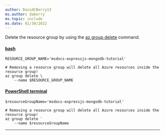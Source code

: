 ```yaml
---
author: DavidCBerry13
ms.author: daberry
ms.topic: include
ms.date: 01/30/2022
---
```

Delete the resource group by using the [az group delete](/cli/azure/group#az-group-delete) command.

#### [bash](#tab/terminal-bash)

```azurecli
RESOURCE_GROUP_NAME='msdocs-expressjs-mongodb-tutorial'

# Removing a resource group will delete all Azure resources inside the resource group!
az group delete \
    --name $RESOURCE_GROUP_NAME
```

#### [PowerShell terminal](#tab/terminal-powershell)

```azurecli
$resourceGroupName='msdocs-expressjs-mongodb-tutorial'

# Removing a resource group will delete all Azure resources inside the resource group!
az group delete `
    --name $resourceGroupName
```

---
